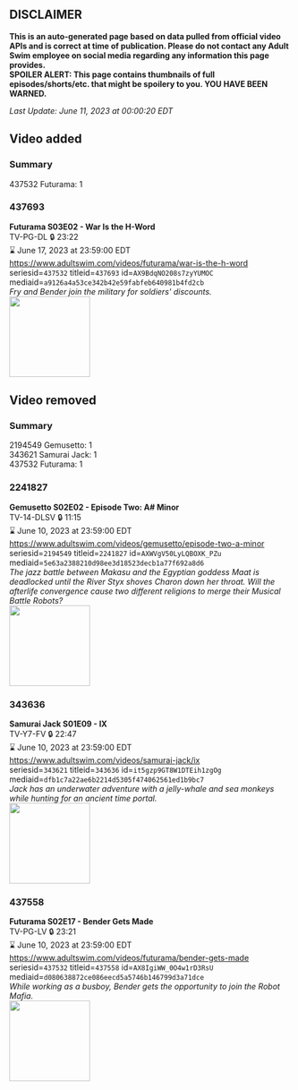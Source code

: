 ## DISCLAIMER
**This is an auto-generated page based on data pulled from official video APIs and is correct at time of publication. Please do not contact any Adult Swim employee on social media regarding any information this page provides.**  
**SPOILER ALERT: This page contains thumbnails of full episodes/shorts/etc. that might be spoilery to you. YOU HAVE BEEN WARNED.**  

_Last Update: June 11, 2023 at 00:00:20 EDT_
## Video added
### Summary
437532 Futurama: 1  
### 437693
**Futurama S03E02 - War Is the H-Word**  
TV-PG-DL 🔒 23:22  
⌛ June 17, 2023 at 23:59:00 EDT  
https://www.adultswim.com/videos/futurama/war-is-the-h-word  
seriesid=`437532` titleid=`437693` id=`AX9BdqNO208s7zyYUMOC` mediaid=`a9126a4a53ce342b42e59fabfeb640981b4fd2cb`  
_Fry and Bender join the military for soldiers' discounts._  
<a href="https://media.cdn.adultswim.com/uploads/20220301/thumbnails/2_22311143582-Futurama_031_WarIsTheHWord.png"><img src="https://media.cdn.adultswim.com/uploads/20220301/thumbnails/2_22311143582-Futurama_031_WarIsTheHWord.png" height="144px" /></a>
## Video removed
### Summary
2194549 Gemusetto: 1  
343621 Samurai Jack: 1  
437532 Futurama: 1  
### 2241827
**Gemusetto S02E02 - Episode Two: A# Minor**  
TV-14-DLSV 🔒 11:15  
⌛ June 10, 2023 at 23:59:00 EDT  
https://www.adultswim.com/videos/gemusetto/episode-two-a-minor  
seriesid=`2194549` titleid=`2241827` id=`AXWVgV50LyLQBOXK_PZu` mediaid=`5e63a2388210d98ee3d18523decb1a77f692a8d6`  
_The jazz battle between Makasu and the Egyptian goddess Maat is deadlocked until the River Styx shoves Charon down her throat. Will the afterlife convergence cause two different religions to merge their Musical Battle Robots?_  
<a href="https://media.cdn.adultswim.com/uploads/20201106/thumbnails/2_201162220426-GSMP_202_dup-20201026.jpg"><img src="https://media.cdn.adultswim.com/uploads/20201106/thumbnails/2_201162220426-GSMP_202_dup-20201026.jpg" height="144px" /></a>
### 343636
**Samurai Jack S01E09 - IX**  
TV-Y7-FV 🔒 22:47  
⌛ June 10, 2023 at 23:59:00 EDT  
https://www.adultswim.com/videos/samurai-jack/ix  
seriesid=`343621` titleid=`343636` id=`it5gzp9GT8W1DTEih1zgOg` mediaid=`dfb1c7a22ae6b2214d5305f474062561ed1b9bc7`  
_Jack has an underwater adventure with a jelly-whale and sea monkeys while hunting for an ancient time portal._  
<a href="https://media.cdn.adultswim.com/uploads/20200406/thumbnails/2_20461333139-samjack_009.jpg"><img src="https://media.cdn.adultswim.com/uploads/20200406/thumbnails/2_20461333139-samjack_009.jpg" height="144px" /></a>
### 437558
**Futurama S02E17 - Bender Gets Made**  
TV-PG-LV 🔒 23:21  
⌛ June 10, 2023 at 23:59:00 EDT  
https://www.adultswim.com/videos/futurama/bender-gets-made  
seriesid=`437532` titleid=`437558` id=`AX8IgiWW_0O4w1rD3RsU` mediaid=`d080638872ce086eecd5a5746b146799d3a71dce`  
_While working as a busboy, Bender gets the opportunity to join the Robot Mafia._  
<a href="https://media.cdn.adultswim.com/uploads/20220223/thumbnails/2_2222394009-Futurama_026_BenderGetsMade.png"><img src="https://media.cdn.adultswim.com/uploads/20220223/thumbnails/2_2222394009-Futurama_026_BenderGetsMade.png" height="144px" /></a>
